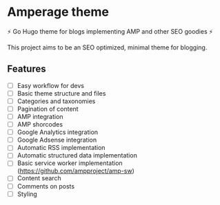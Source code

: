 # Amperage theme

⚡ Go Hugo theme for blogs implementing AMP and other SEO goodies ⚡

This project aims to be an SEO optimized, minimal theme for blogging.

## Features

 - [ ] Easy workflow for devs
 - [ ] Basic theme structure and files
 - [ ] Categories and taxonomies
 - [ ] Pagination of content
 - [ ] AMP integration
 - [ ] AMP shorcodes
 - [ ] Google Analytics integration
 - [ ] Google Adsense integration
 - [ ] Automatic RSS implementation
 - [ ] Automatic structured data implementation
 - [ ] Basic service worker implementation (https://github.com/ampproject/amp-sw)
 - [ ] Content search
 - [ ] Comments on posts
 - [ ] Styling
